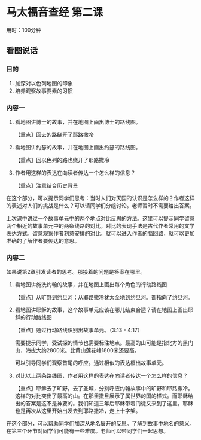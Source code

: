 # 马太福音查经 第二课

用时：100分钟

## 看图说话

### 目的

1. 加深对以色列地图的印象
2. 培养观察故事要素的习惯

### 内容一

1. 看地图讲博士的故事，并在地图上画出博士的路线图。

   【重点】回去的路绕开了耶路撒冷

2. 看地图讲约瑟的故事，并在地图上画出约瑟的路线图。

   【重点】回以色列的路也绕开了耶路撒冷

3. 作者用这样的表达在向读者传达一个怎么样的信息？

   【重点】注意结合历史背景

在这个部分，可以提示同学们思考：当时人们对天国的认识是怎么样的？作者这样的表述对人们的挑战是什么？可以请同学们分组讨论。老师暂时不需要给出答案。

上次课中讲过一个故事单元中的两个地点对比反思的方法。这里可以提示同学留意两个相近的故事单元中的两条线路的对比。对比的表现手法是古代作者常用的文学表达方式。留意观察作者刻意安排的对比，就可以进入作者的脑回路，就可以更加准确的了解作者要传达的意思。

### 内容二

如果说第2章引发读者的思考。那接着的问题是答案在哪里。

1. 看地图讲施洗约翰的故事，并在地图上画出每个角色的行动路线图

   【重点】从旷野到约旦河；从耶路撒冷犹太全地到约旦河。都指向了约旦河。

2. 看地图讲耶稣的故事，这个故事单元应该在哪儿结束合适？请在地图上画出耶稣的行动路线图

   【重点】通过行动路线识别出故事单元。（3:13 - 4:17）

   需要提示同学，受试探的情节也需要标注地点。最高的山可能是指北方的黑门山，海拔大约2800米。比黄山莲花峰1800米还要高。

   可以引导同学们观察首尾的呼应。通过相似的表达框出故事单元。

3. 对比以上两条路线图，作者用这样的表达在向读者传达一个怎么样的信息？

   【重点】耶稣去了旷野，去了圣城，分别呼应约翰故事中的旷野和耶路撒冷。这样的对比突出了最高的山。在那里撒旦展示了属世界的国的样式。而耶稣给出的答案是这不是神要的。我们知道三年后耶稣带着门徒又来到了这里。耶稣也是再次从这里开始出发去到耶路撒冷，走上十字架。

在这个部分，可以帮助同学们加深从地名展开的反思。了解到故事中地名的意义。在第三个环节对同学们可能有一些难度。老师可以带同学们一起思想。